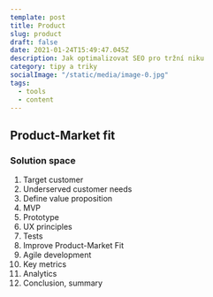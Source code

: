 ```yaml
---
template: post
title: Product 
slug: product
draft: false
date: 2021-01-24T15:49:47.045Z
description: Jak optimalizovat SEO pro tržní niku
category: tipy a triky
socialImage: "/static/media/image-0.jpg"
tags:
  - tools
  - content
---
```


## Product-Market fit

### Solution space

1. Target customer
2. Underserved customer needs
3. Define value proposition
4. MVP
5. Prototype
6. UX principles
7. Tests
8. Improve Product-Market Fit
9. Agile development
10. Key metrics
11. Analytics
12. Conclusion, summary